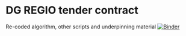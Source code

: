 # DG REGIO tender contract

Re-coded algorithm, other scripts and underpinning material [![Binder](https://mybinder.org/badge_logo.svg)](https://mybinder.org/v2/gh/Confareneoclassico/DG_REGIO/master)
